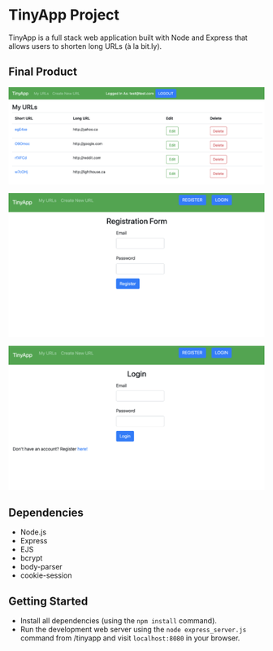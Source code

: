 # TinyApp Project

TinyApp is a full stack web application built with Node and Express that allows users to shorten long URLs (à la bit.ly).

## Final Product

!["Homepage"](https://github.com/sudofer/tinyapp/blob/master/docs/home_page.png?raw=true)

!['Register'](https://github.com/sudofer/tinyapp/blob/master/docs/register_form.png?raw=true)

!['Login'](https://github.com/sudofer/tinyapp/blob/master/docs/login_form.png?raw=true)

## Dependencies

- Node.js
- Express
- EJS
- bcrypt
- body-parser
- cookie-session

## Getting Started

- Install all dependencies (using the `npm install` command).
- Run the development web server using the `node express_server.js` command from /tinyapp and visit `localhost:8080` in your browser.
